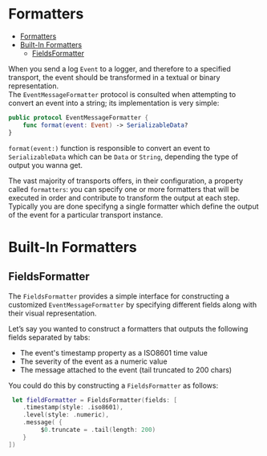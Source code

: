 # Formatters

- [Formatters](#formatters)
- [Built-In Formatters](#built-in-formatters)
  - [FieldsFormatter](#fieldsformatter)

When you send a log `Event` to a logger, and therefore to a specified transport, the event should be transformed in a textual or binary representation.  
The `EventMessageFormatter` protocol is consulted when attempting to convert an event into a string; its implementation is very simple:

```swift
public protocol EventMessageFormatter {
    func format(event: Event) -> SerializableData?   
}
```

`format(event:)` function is responsible to convert an event to `SerializableData` which can be `Data` or `String`, depending the type of output you wanna get.

The vast majority of transports offers, in their configuration, a property called `formatters`: you can specify one or more formatters that will be executed in order and contribute to transform the output at each step.  
Typically you are done specifyng a single formatter which define the output of the event for a particular transport instance.  

# Built-In Formatters

## FieldsFormatter

The `FieldsFormatter` provides a simple interface for constructing a customized `EventMessageFormatter` by specifying different fields along with their visual representation.

Let’s say you wanted to construct a formatters that outputs the following fields separated by tabs:

- The event's timestamp property as a ISO8601 time value
- The severity of the event as a numeric value
- The message attached to the event (tail truncated to 200 chars)

You could do this by constructing a `FieldsFormatter` as follows:

```swift
 let fieldFormatter = FieldsFormatter(fields: [
    .timestamp(style: .iso8601),
    .level(style: .numeric),
    .message( {
         $0.truncate = .tail(length: 200)
    }
])
```

